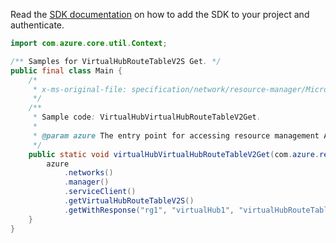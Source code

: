 Read the [SDK documentation](https://github.com/Azure/azure-sdk-for-java/blob/azure-resourcemanager_2.10.0/sdk/resourcemanager/azure-resourcemanager/README.md) on how to add the SDK to your project and authenticate.

```java
import com.azure.core.util.Context;

/** Samples for VirtualHubRouteTableV2S Get. */
public final class Main {
    /*
     * x-ms-original-file: specification/network/resource-manager/Microsoft.Network/stable/2021-05-01/examples/VirtualHubRouteTableV2Get.json
     */
    /**
     * Sample code: VirtualHubVirtualHubRouteTableV2Get.
     *
     * @param azure The entry point for accessing resource management APIs in Azure.
     */
    public static void virtualHubVirtualHubRouteTableV2Get(com.azure.resourcemanager.AzureResourceManager azure) {
        azure
            .networks()
            .manager()
            .serviceClient()
            .getVirtualHubRouteTableV2S()
            .getWithResponse("rg1", "virtualHub1", "virtualHubRouteTable1a", Context.NONE);
    }
}
```
